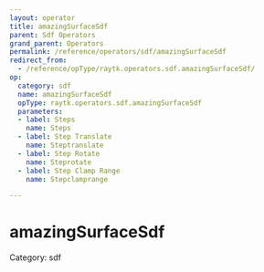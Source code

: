 ```yaml
---
layout: operator
title: amazingSurfaceSdf
parent: Sdf Operators
grand_parent: Operators
permalink: /reference/operators/sdf/amazingSurfaceSdf
redirect_from:
  - /reference/opType/raytk.operators.sdf.amazingSurfaceSdf/
op:
  category: sdf
  name: amazingSurfaceSdf
  opType: raytk.operators.sdf.amazingSurfaceSdf
  parameters:
  - label: Steps
    name: Steps
  - label: Step Translate
    name: Steptranslate
  - label: Step Rotate
    name: Steprotate
  - label: Step Clamp Range
    name: Stepclamprange

---
```


# amazingSurfaceSdf

Category: sdf

